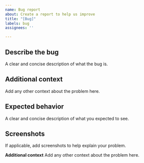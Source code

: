 ```yaml
---
name: Bug report
about: Create a report to help us improve
title: "[Bug]"
labels: bug
assignees: ''

---
```


## **Describe the bug**
A clear and concise description of what the bug is.

## **Additional context**
Add any other context about the problem here.

## **Expected behavior**
A clear and concise description of what you expected to see.

## **Screenshots**
If applicable, add screenshots to help explain your problem.

**Additional context**
Add any other context about the problem here.
